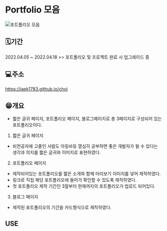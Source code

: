 # Portfolio 모음
![포트폴리오 모음](https://user-images.githubusercontent.com/73649967/168526058-43275943-fe9f-4a67-8fee-887ece521915.png)

## 🗓️기간
2022.04.05 ~ 2022.04.18 >> 포트폴리오 및 프로젝트 완료 시 업그레이드 중

## 💻주소
https://jaek1783.github.io/choi

## 😁개요
- 짧은 글귀 페이지, 포트폴리오 페이지, 블로그페이지로 총 3페이지로 구성되어 있는 포트폴리오이다.

1. 짧은 글귀 페이지
- 비전공자에 고졸인 사람도 아등바등 열심히 공부하면 좋은 개발자가 될 수 있다는 생각과 의지를 짧은 글귀와 이미지로 표현하였다.

2. 포트폴리오 페이지
- 제작되어있는 포트폴리오를 짧은 소개와 함께 미리보기 이미지를 넣어 제작하였다.
- 링크로 직접 해당 포트폴리오에 들어가 확인할 수 있도록 제작하였다.
- 첫 포트폴리오 제작 기간인 3월부터 현재까지의 포트폴리오가 업로드 되어있다.

3. 블로그 페이지
- 제작된 포트폴리오의 기간을 카드형식으로 제작하였다.

## USE 

